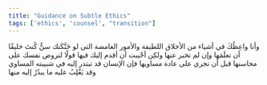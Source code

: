 ```yaml
---
title: "Guidance on Subtle Ethics"
tags: ['ethics', 'counsel', "transition"]
---
```


 وأنا واعِظُكَ في أشياء من الأخلاق اللطيفة والأمور الغامضة التي لو حَنَّكَتك سنٌّ كُنتَ خليقًا أن تعلَمَها وإن لم تخبر عنها ولكِن أحْببت أن أقدم إليك فيها قولًا لتروض نفسك على محاسنها قبل أن تجري على عادة مساويها فإن الإنسان قد تبتدر إليه في شبيبته المساوي وقد يَغْلِبُ عليه ما يبدُرُ إليه منها
